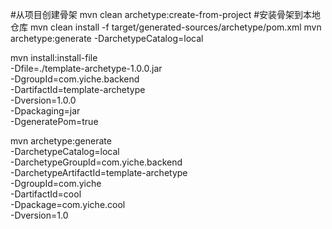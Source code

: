 #从项目创建骨架
mvn clean archetype:create-from-project
#安装骨架到本地仓库
mvn clean install -f target/generated-sources/archetype/pom.xml
mvn archetype:generate -DarchetypeCatalog=local

mvn install:install-file                      \
-Dfile=./template-archetype-1.0.0.jar     \
-DgroupId=com.yiche.backend               \
-DartifactId=template-archetype                  \
-Dversion=1.0.0                             \
-Dpackaging=jar                               \
-DgeneratePom=true

mvn archetype:generate                          \
  -DarchetypeCatalog=local                      \
  -DarchetypeGroupId=com.yiche.backend        \
  -DarchetypeArtifactId=template-archetype \
  -DgroupId=com.yiche                     \
  -DartifactId=cool                \
  -Dpackage=com.yiche.cool                      \
  -Dversion=1.0